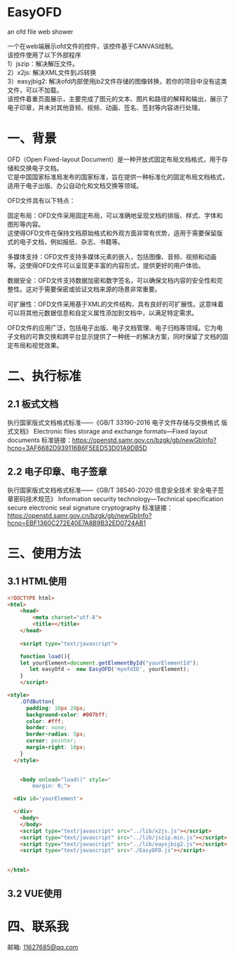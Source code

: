 # EasyOFD
 an ofd file web shower  
  
 一个在web端展示ofd文件的控件，该控件基于CANVAS绘制。  
 该控件使用了以下外部程序  
 1）jszip：解决解压文件。  
 2）x2js: 解决XML文件到JS转换  
 3）easyjbig2: 解决ofd内部使用jb2文件存储的图像转换，若你的项目中没有这类文件，可以不加载。  
 该控件着重页面展示，主要完成了图元的文本、图片和路径的解释和输出，展示了电子印章，并未对其他音频、视频、动画、签名、签封等内容进行处理。

# 一、背景
OFD（Open Fixed-layout Document）是一种开放式固定布局文档格式，用于存储和交换电子文档。  
它是中国国家标准局发布的国家标准，旨在提供一种标准化的固定布局文档格式，适用于电子出版、办公自动化和文档交换等领域。

OFD文件具有以下特点：  

固定布局：OFD文件采用固定布局，可以准确地呈现文档的排版、样式、字体和图形等内容。  
这使得OFD文件在保持文档原始格式和外观方面非常有优势，适用于需要保留版式的电子文档，例如报纸、杂志、书籍等。

多媒体支持：OFD文件支持多媒体元素的嵌入，包括图像、音频、视频和动画等。这使得OFD文件可以呈现更丰富的内容形式，提供更好的用户体验。

数据安全：OFD文件支持数据加密和数字签名，可以确保文档内容的安全性和完整性。这对于需要保密或验证文档来源的场景非常重要。

可扩展性：OFD文件采用基于XML的文件结构，具有良好的可扩展性。这意味着可以将其他元数据信息和自定义属性添加到文档中，以满足特定需求。

OFD文件的应用广泛，包括电子出版、电子文档管理、电子归档等领域。它为电子文档的可靠交换和跨平台显示提供了一种统一的解决方案，同时保留了文档的固定布局和视觉效果。
 
# 二、执行标准

## 2.1 板式文档
  执行国家版式文档格式标准——《GB/T 33190-2016 电子文件存储与交换格式 版式文档》  Electronic files storage and exchange formats—Fixed layout documents
  标准链接：https://openstd.samr.gov.cn/bzgk/gb/newGbInfo?hcno=3AF6682D939116B6F5EED53D01A9DB5D

## 2.2 电子印章、电子签章
执行国家版式文档格式标准——《GB/T 38540-2020 信息安全技术 安全电子签章密码技术规范》 Information security technology—Technical specification secure electronic seal signature cryptography
标准链接：https://openstd.samr.gov.cn/bzgk/gb/newGbInfo?hcno=EBF1360C272E40E7A8B9B32ED0724AB1

# 三、使用方法  
## 3.1 HTML使用
```html
<!DOCTYPE html>
<html>
	<head>
		<meta charset="utf-8">
		<title></title>
	</head>
	
	<script type="text/javascript">

	function load(){
    let yourElement=document.getElementById("yourElementId");
	   let easyOfd =  new EasyOFD('myofdID', yourElement);
	}
	</script>

<style>
	.OfdButton{
	  padding: 10px 20px;
	  background-color: #007bff;
	  color: #fff;
	  border: none;
	  border-radius: 5px;
	  cursor: pointer;
	  margin-right: 10px;
	}
  </style>

	
	<body onload="load()" style="
	    margin: 0;">

  <div id='yourElement'>

  </div>
	<body>
	</body>
	<script type="text/javascript" src="../lib/x2js.js"></script>
	<script type="text/javascript" src="../lib/jszip.min.js"></script>
	<script type="text/javascript" src="../lib/eaysjbig2.js"></script>
	<script type="text/javascript" src="./EasyOFD.js"></script>
  
	
</html>

```

## 3.2 VUE使用

# 四、联系我
邮箱: 11627685@qq.com


